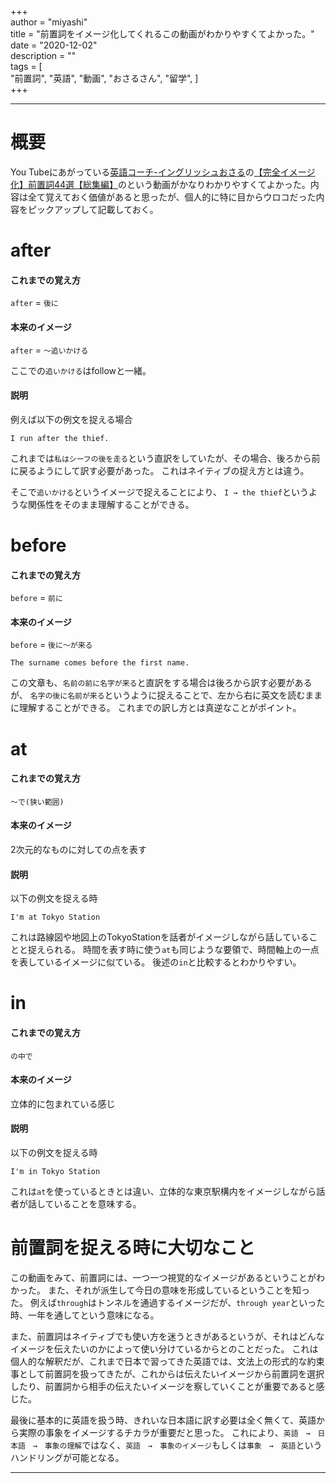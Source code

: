 +++  
author = "miyashi"  
title = "前置詞をイメージ化してくれるこの動画がわかりやすくてよかった。"  
date = "2020-12-02"  
description = ""  
tags = [  
    "前置詞", 
    "英語", 
    "動画", 
    "おさるさん",
    "留学", 
]  
+++  

-----

# 概要
You Tubeにあがっている[英語コーチ-イングリッシュおさる](https://www.youtube.com/channel/UCZikuEIssIzv0fdkVEH7Djg)の[【完全イメージ化】前置詞44選【総集編】](https://www.youtube.com/watch?v=8nwxejhMf50)のという動画がかなりわかりやすくてよかった。内容は全て覚えておく価値があると思ったが、個人的に特に目からウロコだった内容をピックアップして記載しておく。


# after

#### これまでの覚え方

`after` = `後に`  

#### 本来のイメージ
`after` = `〜追いかける`  

ここでの`追いかける`はfollowと一緒。
#### 説明
例えば以下の例文を捉える場合
```
I run after the thief.
```
これまでは`私はシーフの後を走る`という直訳をしていたが、その場合、後ろから前に戻るようにして訳す必要があった。
これはネイティブの捉え方とは違う。

そこで`追いかける`というイメージで捉えることにより、
`I → the thief`というような関係性をそのまま理解することができる。


# before

#### これまでの覚え方

`before` = `前に`

#### 本来のイメージ

`before` = `後に〜が来る`

```
The surname comes before the first name.
```

この文章も、`名前の前に名字が来る`と直訳をする場合は後ろから訳す必要があるが、
`名字の後に名前が来る`というように捉えることで、左から右に英文を読むままに理解することができる。
これまでの訳し方とは真逆なことがポイント。

# at
#### これまでの覚え方

`〜で(狭い範囲)`

#### 本来のイメージ

2次元的なものに対しての点を表す

#### 説明
以下の例文を捉える時
```
I'm at Tokyo Station
```
これは路線図や地図上のTokyoStationを話者がイメージしながら話していることと捉えられる。
時間を表す時に使う`at`も同じような要領で、時間軸上の一点を表しているイメージに似ている。
後述の`in`と比較するとわかりやすい。

# in 

#### これまでの覚え方
`の中で`

#### 本来のイメージ

立体的に包まれている感じ

#### 説明
以下の例文を捉える時
```
I'm in Tokyo Station
```
これは`at`を使っているときとは違い、立体的な東京駅構内をイメージしながら話者が話していることを意味する。

# 前置詞を捉える時に大切なこと

この動画をみて、前置詞には、一つ一つ視覚的なイメージがあるということがわかった。
また、それが派生して今日の意味を形成しているということを知った。
例えば`through`はトンネルを通過するイメージだが、`through year`といった時、一年を通してという意味になる。　　

また、前置詞はネイティブでも使い方を迷うときがあるというが、それはどんなイメージを伝えたいのかによって使い分けているからとのことだった。
これは個人的な解釈だが、これまで日本で習ってきた英語では、文法上の形式的な約束事として前置詞を扱ってきたが、これからは伝えたいイメージから前置詞を選択したり、前置詞から相手の伝えたいイメージを察していくことが重要であると感じた。

最後に基本的に英語を扱う時、きれいな日本語に訳す必要は全く無くて、英語から実際の事象をイメージするチカラが重要だと思った。
これにより、`英語　→　日本語　→　事象の理解`ではなく、`英語　→　事象のイメージ`もしくは`事象　→　英語`というハンドリングが可能となる。



-----